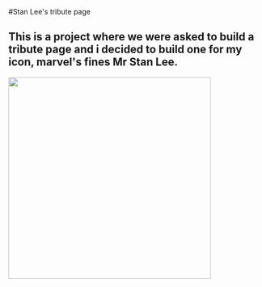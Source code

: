 #Stan Lee's tribute page

## This is a project where we were asked to build a tribute page and i decided to build one for my icon, marvel's fines Mr Stan Lee. 
  
<img height="400" src="https://user-images.githubusercontent.com/67190735/164989909-b7cfcc45-8b3a-4569-a492-5721d5e2eb70.jpg">
